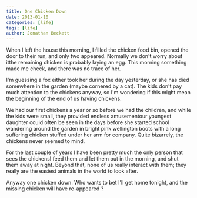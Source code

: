 ```yaml
---
title: One Chicken Down
date: 2013-01-10
categories: [life]
tags: [life]
author: Jonathan Beckett
---
```


When I left the house this morning, I filled the chicken food bin, opened the door to their run, and only two appeared. Normally we don't worry about itthe remaining chicken is probably laying an egg. This morning something made me check, and there was no trace of her.

I'm guessing a fox either took her during the day yesterday, or she has died somewhere in the garden (maybe cornered by a cat). The kids don't pay much attention to the chickens anyway, so I'm wondering if this might mean the beginning of the end of us having chickens.

We had our first chickens a year or so before we had the children, and while the kids were small, they provided endless amusementour youngest daughter could often be seen in the days before she started school wandering around the garden in bright pink wellington boots with a long suffering chicken stuffed under her arm for company. Quite bizarrely, the chickens never seemed to mind.

For the last couple of years I have been pretty much the only person that sees the chickensI feed them and let them out in the morning, and shut them away at night. Beyond that, none of us really interact with them; they really are the easiest animals in the world to look after.

Anyway one chicken down. Who wants to bet I'll get home tonight, and the missing chicken will have re-appeared ?